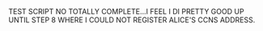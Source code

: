 TEST SCRIPT NO TOTALLY COMPLETE...I FEEL I DI PRETTY GOOD UP UNTIL STEP 8 WHERE I COULD NOT REGISTER ALICE'S CCNS ADDRESS.